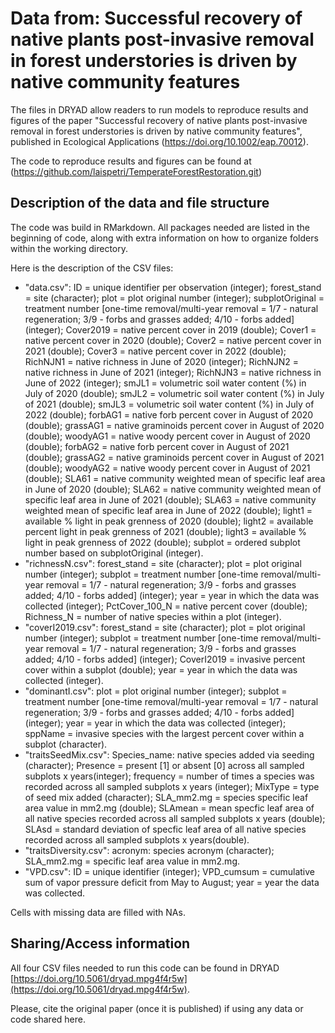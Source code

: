 # Data from: Successful recovery of native plants post-invasive removal in forest understories is driven by native community features

The files in DRYAD allow readers to run models to reproduce results and figures of the paper "Successful recovery of native plants post-invasive removal in forest understories is driven by native community features", published in Ecological Applications (https://doi.org/10.1002/eap.70012).

The code to reproduce results and figures can be found at (https://github.com/laispetri/TemperateForestRestoration.git)

## Description of the data and file structure

The code was build in RMarkdown. All packages needed are listed in the beginning of code, along with extra information on how to organize folders within the working directory.

Here is the description of the CSV files:

* "data.csv": ID = unique identifier per observation (integer); forest\_stand = site (character); plot = plot original number (integer); subplotOriginal = treatment number [one-time removal/multi-year removal = 1/7 - natural regeneration; 3/9 - forbs and grasses added; 4/10 - forbs added] (integer); Cover2019 = native percent cover in 2019 (double); Cover1 = native percent cover in 2020 (double); Cover2 = native percent cover in 2021 (double); Cover3 = native percent cover in 2022 (double); RichNJN1 = native richness in June of 2020 (integer); RichNJN2 = native richness in June of 2021 (integer); RichNJN3 = native richness in June of 2022 (integer); smJL1 = volumetric soil water content (%) in July of 2020 (double); smJL2 = volumetric soil water content (%) in July of 2021 (double); smJL3 = volumetric soil water content (%) in July of 2022 (double); forbAG1 = native forb percent cover in August of 2020 (double); grassAG1 = native graminoids percent cover in August of 2020 (double); woodyAG1 = native woody percent cover in August of 2020 (double); forbAG2 = native forb percent cover in August of 2021 (double); grassAG2 = native graminoids percent cover in August of 2021 (double); woodyAG2 = native woody percent cover in August of 2021 (double); SLA61 = native community weighted mean of specific leaf area in June of 2020 (double); SLA62 = native community weighted mean of specific leaf area in June of 2021 (double); SLA63 = native community weighted mean of specific leaf area in June of 2022 (double); light1 = available % light in peak grenness of 2020 (double); light2 = available percent light in peak grenness of 2021 (double); light3 = available % light in peak grenness of 2022 (double); subplot = ordered subplot number based on subplotOriginal (integer).
* "richnessN.csv": forest\_stand = site (character); plot = plot original number (integer); subplot = treatment number [one-time removal/multi-year removal = 1/7 - natural regeneration; 3/9 - forbs and grasses added; 4/10 - forbs added] (integer); year = year in which the data was collected (integer); PctCover\_100\_N = native percent cover (double); Richness\_N = number of native species within a plot (integer).
* "coverI2019.csv": forest\_stand = site (character); plot = plot original number (integer); subplot = treatment number [one-time removal/multi-year removal = 1/7 - natural regeneration; 3/9 - forbs and grasses added; 4/10 - forbs added] (integer); CoverI2019 = invasive percent cover within a subplot (double); year = year in which the data was collected (integer).
* "dominantI.csv": plot = plot original number (integer); subplot = treatment number [one-time removal/multi-year removal = 1/7 - natural regeneration; 3/9 - forbs and grasses added; 4/10 - forbs added] (integer); year = year in which the data was collected (integer); sppName = invasive species with the largest percent cover within a subplot (character).
* "traitsSeedMix.csv": Species\_name: native species added via seeding (character); Presence = present [1] or absent [0] across all sampled subplots x years(integer); frequency = number of times a species was recorded across all sampled subplots x years (integer); MixType = type of seed mix added (character); SLA\_mm2.mg = species specific leaf area value in mm2.mg (double); SLAmean = mean specfic leaf area of all native species recorded across all sampled subplots x years (double); SLAsd = standard deviation of specfic leaf area of all native species recorded across all sampled subplots x years(double).
* "traitsDiversity.csv": acronym: species acronym (character); SLA\_mm2.mg = specific leaf area value in mm2.mg.
* "VPD.csv": ID = unique identifier (integer); VPD\_cumsum = cumulative sum of vapor pressure deficit from May to August; year = year the data was collected.

Cells with missing data are filled with NAs.

## Sharing/Access information

All four CSV files needed to run this code can be found in DRYAD [https://doi.org/10.5061/dryad.mpg4f4r5w](https://doi.org/10.5061/dryad.mpg4f4r5w).

Please, cite the original paper (once it is published) if using any data or code shared here.
